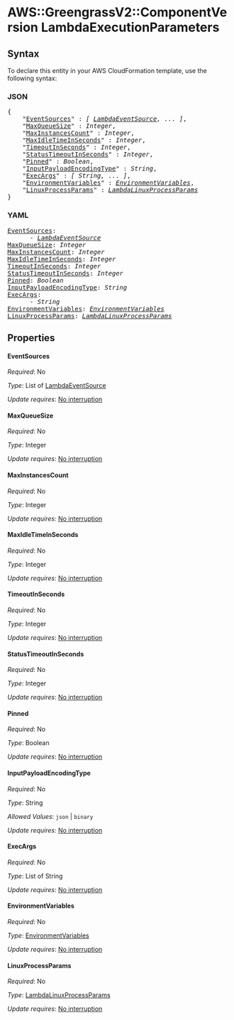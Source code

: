 # AWS::GreengrassV2::ComponentVersion LambdaExecutionParameters

## Syntax

To declare this entity in your AWS CloudFormation template, use the following syntax:

### JSON

<pre>
{
    "<a href="#eventsources" title="EventSources">EventSources</a>" : <i>[ <a href="lambdaeventsource.md">LambdaEventSource</a>, ... ]</i>,
    "<a href="#maxqueuesize" title="MaxQueueSize">MaxQueueSize</a>" : <i>Integer</i>,
    "<a href="#maxinstancescount" title="MaxInstancesCount">MaxInstancesCount</a>" : <i>Integer</i>,
    "<a href="#maxidletimeinseconds" title="MaxIdleTimeInSeconds">MaxIdleTimeInSeconds</a>" : <i>Integer</i>,
    "<a href="#timeoutinseconds" title="TimeoutInSeconds">TimeoutInSeconds</a>" : <i>Integer</i>,
    "<a href="#statustimeoutinseconds" title="StatusTimeoutInSeconds">StatusTimeoutInSeconds</a>" : <i>Integer</i>,
    "<a href="#pinned" title="Pinned">Pinned</a>" : <i>Boolean</i>,
    "<a href="#inputpayloadencodingtype" title="InputPayloadEncodingType">InputPayloadEncodingType</a>" : <i>String</i>,
    "<a href="#execargs" title="ExecArgs">ExecArgs</a>" : <i>[ String, ... ]</i>,
    "<a href="#environmentvariables" title="EnvironmentVariables">EnvironmentVariables</a>" : <i><a href="lambdaexecutionparameters-environmentvariables.md">EnvironmentVariables</a></i>,
    "<a href="#linuxprocessparams" title="LinuxProcessParams">LinuxProcessParams</a>" : <i><a href="lambdalinuxprocessparams.md">LambdaLinuxProcessParams</a></i>
}
</pre>

### YAML

<pre>
<a href="#eventsources" title="EventSources">EventSources</a>: <i>
      - <a href="lambdaeventsource.md">LambdaEventSource</a></i>
<a href="#maxqueuesize" title="MaxQueueSize">MaxQueueSize</a>: <i>Integer</i>
<a href="#maxinstancescount" title="MaxInstancesCount">MaxInstancesCount</a>: <i>Integer</i>
<a href="#maxidletimeinseconds" title="MaxIdleTimeInSeconds">MaxIdleTimeInSeconds</a>: <i>Integer</i>
<a href="#timeoutinseconds" title="TimeoutInSeconds">TimeoutInSeconds</a>: <i>Integer</i>
<a href="#statustimeoutinseconds" title="StatusTimeoutInSeconds">StatusTimeoutInSeconds</a>: <i>Integer</i>
<a href="#pinned" title="Pinned">Pinned</a>: <i>Boolean</i>
<a href="#inputpayloadencodingtype" title="InputPayloadEncodingType">InputPayloadEncodingType</a>: <i>String</i>
<a href="#execargs" title="ExecArgs">ExecArgs</a>: <i>
      - String</i>
<a href="#environmentvariables" title="EnvironmentVariables">EnvironmentVariables</a>: <i><a href="lambdaexecutionparameters-environmentvariables.md">EnvironmentVariables</a></i>
<a href="#linuxprocessparams" title="LinuxProcessParams">LinuxProcessParams</a>: <i><a href="lambdalinuxprocessparams.md">LambdaLinuxProcessParams</a></i>
</pre>

## Properties

#### EventSources

_Required_: No

_Type_: List of <a href="lambdaeventsource.md">LambdaEventSource</a>

_Update requires_: [No interruption](https://docs.aws.amazon.com/AWSCloudFormation/latest/UserGuide/using-cfn-updating-stacks-update-behaviors.html#update-no-interrupt)

#### MaxQueueSize

_Required_: No

_Type_: Integer

_Update requires_: [No interruption](https://docs.aws.amazon.com/AWSCloudFormation/latest/UserGuide/using-cfn-updating-stacks-update-behaviors.html#update-no-interrupt)

#### MaxInstancesCount

_Required_: No

_Type_: Integer

_Update requires_: [No interruption](https://docs.aws.amazon.com/AWSCloudFormation/latest/UserGuide/using-cfn-updating-stacks-update-behaviors.html#update-no-interrupt)

#### MaxIdleTimeInSeconds

_Required_: No

_Type_: Integer

_Update requires_: [No interruption](https://docs.aws.amazon.com/AWSCloudFormation/latest/UserGuide/using-cfn-updating-stacks-update-behaviors.html#update-no-interrupt)

#### TimeoutInSeconds

_Required_: No

_Type_: Integer

_Update requires_: [No interruption](https://docs.aws.amazon.com/AWSCloudFormation/latest/UserGuide/using-cfn-updating-stacks-update-behaviors.html#update-no-interrupt)

#### StatusTimeoutInSeconds

_Required_: No

_Type_: Integer

_Update requires_: [No interruption](https://docs.aws.amazon.com/AWSCloudFormation/latest/UserGuide/using-cfn-updating-stacks-update-behaviors.html#update-no-interrupt)

#### Pinned

_Required_: No

_Type_: Boolean

_Update requires_: [No interruption](https://docs.aws.amazon.com/AWSCloudFormation/latest/UserGuide/using-cfn-updating-stacks-update-behaviors.html#update-no-interrupt)

#### InputPayloadEncodingType

_Required_: No

_Type_: String

_Allowed Values_: <code>json</code> | <code>binary</code>

_Update requires_: [No interruption](https://docs.aws.amazon.com/AWSCloudFormation/latest/UserGuide/using-cfn-updating-stacks-update-behaviors.html#update-no-interrupt)

#### ExecArgs

_Required_: No

_Type_: List of String

_Update requires_: [No interruption](https://docs.aws.amazon.com/AWSCloudFormation/latest/UserGuide/using-cfn-updating-stacks-update-behaviors.html#update-no-interrupt)

#### EnvironmentVariables

_Required_: No

_Type_: <a href="lambdaexecutionparameters-environmentvariables.md">EnvironmentVariables</a>

_Update requires_: [No interruption](https://docs.aws.amazon.com/AWSCloudFormation/latest/UserGuide/using-cfn-updating-stacks-update-behaviors.html#update-no-interrupt)

#### LinuxProcessParams

_Required_: No

_Type_: <a href="lambdalinuxprocessparams.md">LambdaLinuxProcessParams</a>

_Update requires_: [No interruption](https://docs.aws.amazon.com/AWSCloudFormation/latest/UserGuide/using-cfn-updating-stacks-update-behaviors.html#update-no-interrupt)
